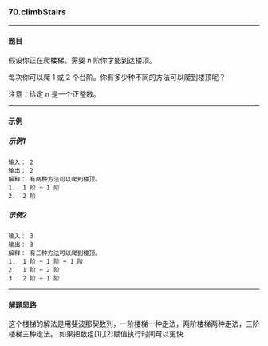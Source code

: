 ### 70.climbStairs
----
#### 题目
假设你正在爬楼梯。需要 n 阶你才能到达楼顶。

每次你可以爬 1 或 2 个台阶。你有多少种不同的方法可以爬到楼顶呢？

注意：给定 n 是一个正整数。

----
#### 示例

##### 示例1
```
输入： 2
输出： 2
解释： 有两种方法可以爬到楼顶。
1.  1 阶 + 1 阶
2.  2 阶
```

##### 示例2
```
输入： 3
输出： 3
解释： 有三种方法可以爬到楼顶。
1.  1 阶 + 1 阶 + 1 阶
2.  1 阶 + 2 阶
3.  2 阶 + 1 阶
```

----
#### 解题思路
这个楼梯的解法是用斐波那契数列，一阶楼梯一种走法，两阶楼梯两种走法，三阶楼梯三种走法。
如果把数组[1],[2]赋值执行时间可以更快